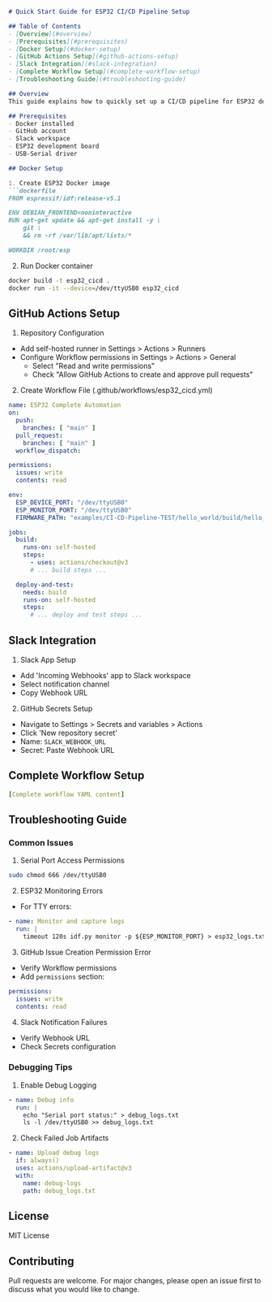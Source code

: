 ```markdown
# Quick Start Guide for ESP32 CI/CD Pipeline Setup

## Table of Contents
- [Overview](#overview)
- [Prerequisites](#prerequisites)
- [Docker Setup](#docker-setup)
- [GitHub Actions Setup](#github-actions-setup)
- [Slack Integration](#slack-integration)
- [Complete Workflow Setup](#complete-workflow-setup)
- [Troubleshooting Guide](#troubleshooting-guide)

## Overview
This guide explains how to quickly set up a CI/CD pipeline for ESP32 development, integrating Docker, GitHub Actions, and Slack for automated build and test environments.

## Prerequisites
- Docker installed
- GitHub account
- Slack workspace
- ESP32 development board
- USB-Serial driver

## Docker Setup

1. Create ESP32 Docker image
```dockerfile
FROM espressif/idf:release-v5.1

ENV DEBIAN_FRONTEND=noninteractive
RUN apt-get update && apt-get install -y \
    git \
    && rm -rf /var/lib/apt/lists/*

WORKDIR /root/esp
```

2. Run Docker container
```bash
docker build -t esp32_cicd .
docker run -it --device=/dev/ttyUSB0 esp32_cicd
```

## GitHub Actions Setup

1. Repository Configuration
- Add self-hosted runner in Settings > Actions > Runners
- Configure Workflow permissions in Settings > Actions > General
  - Select "Read and write permissions"
  - Check "Allow GitHub Actions to create and approve pull requests"

2. Create Workflow File (.github/workflows/esp32_cicd.yml)
```yaml
name: ESP32 Complete Automation
on:
  push:
    branches: [ "main" ]
  pull_request:
    branches: [ "main" ]
  workflow_dispatch:

permissions:
  issues: write
  contents: read

env:
  ESP_DEVICE_PORT: "/dev/ttyUSB0"
  ESP_MONITOR_PORT: "/dev/ttyUSB0"
  FIRMWARE_PATH: "examples/CI-CD-Pipeline-TEST/hello_world/build/hello_world.bin"

jobs:
  build:
    runs-on: self-hosted
    steps:
      - uses: actions/checkout@v3
      # ... build steps ...

  deploy-and-test:
    needs: build
    runs-on: self-hosted
    steps:
      # ... deploy and test steps ...
```

## Slack Integration

1. Slack App Setup
- Add 'Incoming Webhooks' app to Slack workspace
- Select notification channel
- Copy Webhook URL

2. GitHub Secrets Setup
- Navigate to Settings > Secrets and variables > Actions
- Click 'New repository secret'
- Name: `SLACK_WEBHOOK_URL`
- Secret: Paste Webhook URL

## Complete Workflow Setup
```yaml
[Complete workflow YAML content]
```

## Troubleshooting Guide

### Common Issues

1. Serial Port Access Permissions
```bash
sudo chmod 666 /dev/ttyUSB0
```

2. ESP32 Monitoring Errors
- For TTY errors:
```yaml
- name: Monitor and capture logs
  run: |
    timeout 120s idf.py monitor -p ${ESP_MONITOR_PORT} > esp32_logs.txt 2>&1 || true
```

3. GitHub Issue Creation Permission Error
- Verify Workflow permissions
- Add `permissions` section:
```yaml
permissions:
  issues: write
  contents: read
```

4. Slack Notification Failures
- Verify Webhook URL
- Check Secrets configuration

### Debugging Tips
1. Enable Debug Logging
```yaml
- name: Debug info
  run: |
    echo "Serial port status:" > debug_logs.txt
    ls -l /dev/ttyUSB0 >> debug_logs.txt
```

2. Check Failed Job Artifacts
```yaml
- name: Upload debug logs
  if: always()
  uses: actions/upload-artifact@v3
  with:
    name: debug-logs
    path: debug_logs.txt
```

## License
MIT License

## Contributing
Pull requests are welcome. For major changes, please open an issue first to discuss what you would like to change.
```
